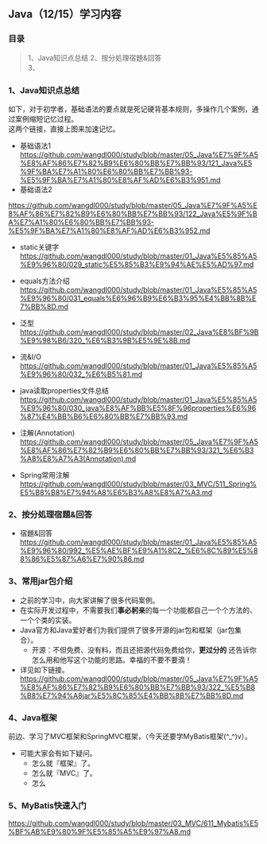 ## Java（12/15）学习内容
### 目录  
> 1、Java知识点总结 
> 2、按分処理宿題&回答  
> 3、

### 1、Java知识点总结 
  如下，对于初学者，基础语法的要点就是死记硬背基本规则，多操作几个案例，通过案例缩短记忆过程。  
  这两个链接，直接上图来加速记忆。  
  - 基础语法1  
  https://github.com/wangdl000/study/blob/master/05_Java%E7%9F%A5%E8%AF%86%E7%82%B9%E6%80%BB%E7%BB%93/121_Java%E5%9F%BA%E7%A1%80%E6%80%BB%E7%BB%93-%E5%9F%BA%E7%A1%80%E8%AF%AD%E6%B3%951.md  
  - 基础语法2  

  https://github.com/wangdl000/study/blob/master/05_Java%E7%9F%A5%E8%AF%86%E7%82%B9%E6%80%BB%E7%BB%93/122_Java%E5%9F%BA%E7%A1%80%E6%80%BB%E7%BB%93-%E5%9F%BA%E7%A1%80%E8%AF%AD%E6%B3%952.md  



  - static关键字
  https://github.com/wangdl000/study/blob/master/01_Java%E5%85%A5%E9%96%80/029_static%E5%85%B3%E9%94%AE%E5%AD%97.md  
  
  - equals方法介绍  
   https://github.com/wangdl000/study/blob/master/01_Java%E5%85%A5%E9%96%80/031_equals%E6%96%B9%E6%B3%95%E4%BB%8B%E7%BB%8D.md  
  - 泛型  
  https://github.com/wangdl000/study/blob/master/02_Java%E8%BF%9B%E9%98%B6/320_%E6%B3%9B%E5%9E%8B.md  

  - 流&I/O  
  https://github.com/wangdl000/study/blob/master/01_Java%E5%85%A5%E9%96%80/032_%E6%B5%81.md  
  - java读取properties文件总结  
  https://github.com/wangdl000/study/blob/master/01_Java%E5%85%A5%E9%96%80/030_java%E8%AF%BB%E5%8F%96properties%E6%96%87%E4%BB%B6%E6%80%BB%E7%BB%93.md  

  - 注解(Annotation)  
  https://github.com/wangdl000/study/blob/master/05_Java%E7%9F%A5%E8%AF%86%E7%82%B9%E6%80%BB%E7%BB%93/321_%E6%B3%A8%E8%A7%A3(Annotation).md  

  - Spring常用注解  
https://github.com/wangdl000/study/blob/master/03_MVC/511_Spring%E5%B8%B8%E7%94%A8%E6%B3%A8%E8%A7%A3.md  

### 2、按分処理宿題&回答  
  - 宿題&回答  
 https://github.com/wangdl000/study/blob/master/01_Java%E5%85%A5%E9%96%80/992_%E5%AE%BF%E9%A1%8C2_%E6%8C%89%E5%88%86%E5%87%A6%E7%90%86.md

### 3、常用jar包介绍  
  - 之前的学习中，向大家讲解了很多代码案例。  
  - 在实际开发过程中，不需要我们**事必躬亲**的每一个功能都自己一个个方法的、一个个类的实装。  
  - Java官方和Java爱好者们为我们提供了很多开源的jar包和框架（jar包集合）。
    - 开源：不但免费、没有料，而且还把源代码免费给你，**更过分的** 还告诉你怎么用和他写这个功能的思路。幸福的不要不要滴！  
  - 详见如下链接。  
 https://github.com/wangdl000/study/blob/master/05_Java%E7%9F%A5%E8%AF%86%E7%82%B9%E6%80%BB%E7%BB%93/322_%E5%B8%B8%E7%94%A8jar%E5%8C%85%E4%BB%8B%E7%BB%8D.md
  
### 4、Java框架  
  前边、学习了MVC框架和SpringMVC框架，（今天还要学MyBatis框架(^_^)v）。  
  - 可能大家会有如下疑问。  
    - 怎么就『框架』了。  
    - 怎么就『MVC』了。  
    - 怎么



### 5、MyBatis快速入门  
 https://github.com/wangdl000/study/blob/master/03_MVC/611_Mybatis%E5%BF%AB%E9%80%9F%E5%85%A5%E9%97%A8.md


  